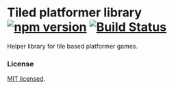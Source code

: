 # Tiled platformer library [![npm version](https://badge.fury.io/js/tiled-platformer-lib.svg)](//npmjs.com/package/tiled-platformer-lib) [![Build Status](https://travis-ci.org/praghus/tiled-platformer-lib.svg?branch=master)](https://travis-ci.org/praghus/tiled-platformer-lib)

Helper library for tile based platformer games.

### License

[MIT licensed](./LICENSE).
